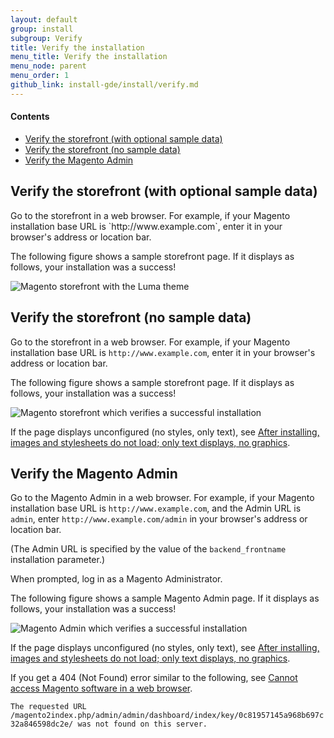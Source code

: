 ```yaml
---
layout: default
group: install
subgroup: Verify
title: Verify the installation
menu_title: Verify the installation
menu_node: parent
menu_order: 1
github_link: install-gde/install/verify.md
---
```

 
#### Contents

*	<a href="#instgde-verify-front-sample">Verify the storefront (with optional sample data)</a>
*	<a href="#instgde-verify-front">Verify the storefront (no sample data)</a>
*	<a href="#instgde-verify-admin">Verify the Magento Admin</a>

<h2 id="instgde-verify-front-sample">Verify the storefront (with optional sample data)</h2>
Go to the storefront in a web browser. For example, if your Magento installation base URL is `http://www.example.com`, enter it in your browser's address or location bar.

The following figure shows a sample storefront page. If it displays as follows, your installation was a success!

<p><img src="{{ site.baseurl }}common/images/install-success_store-luma.png" alt="Magento storefront with the Luma theme"></p>


<h2 id="instgde-verify-front">Verify the storefront (no sample data)</h2>

Go to the storefront in a web browser. For example, if your Magento installation base URL is `http://www.example.com`, enter it in your browser's address or location bar.

The following figure shows a sample storefront page. If it displays as follows, your installation was a success!

<p><img src="{{ site.baseurl }}common/images/install-success_store.png" alt="Magento storefront which verifies a successful installation"></p>

If the page displays unconfigured (no styles, only text), see <a href="{{ site.gdeurl }}install-gde/trouble/tshoot_no-styles.html">After installing, images and stylesheets do not load; only text displays, no graphics</a>.

<h2 id="instgde-verify-admin">Verify the Magento Admin</h2>

Go to the Magento Admin in a web browser. For example, if your Magento installation base URL is `http://www.example.com`, and the Admin URL is `admin`, enter `http://www.example.com/admin` in your browser's address or location bar.

(The Admin URL is specified by the value of the `backend_frontname` installation parameter.)

When prompted, log in as a Magento Administrator.

The following figure shows a sample Magento Admin page. If it displays as follows, your installation was a success!

<p><img src="{{ site.baseurl }}common/images/install_success_admin.png" alt="Magento Admin which verifies a successful installation"></p>

If the page displays unconfigured (no styles, only text), see <a href="{{ site.gdeurl }}install-gde/trouble/tshoot_no-styles.html">After installing, images and stylesheets do not load; only text displays, no graphics</a>.

If you get a 404 (Not Found) error similar to the following, see <a href="{{ site.gdeurl }}install-gde/trouble/tshoot_access-browser.html">Cannot access Magento software in a web browser</a>.

`The requested URL /magento2index.php/admin/admin/dashboard/index/key/0c81957145a968b697c32a846598dc2e/ was not found on this server.`